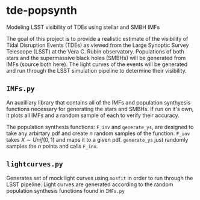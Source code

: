 # tde-popsynth
Modeling LSST visibility of TDEs using stellar and SMBH IMFs

The goal of this project is to provide a realistic estimate of the visibility of Tidal Disruption Events (TDEs) as viewed from the Large Synoptic Survey Telescope (LSST) at the Vera C. Rubin observatory. Populations of both stars and the supermassive black holes (SMBHs) will be generated from IMFs (source both here). The light curves of the events will be generated and run through the LSST simulation pipeline to determine their visibility.

## `IMFs.py`
An auxilliary library that contains all of the IMFs and population synthyesis functions necessary for generating the stars and SMBHs. If run on it's own, it plots all IMFs and a random sample of each to verify their accuracy.

The population synthesis functions: `F_inv` and `generate_ys`, are designed to take any arbirtary pdf and create *n* random samples of the function. `F_inv` takes $X\sim Unif(0,1)$ and maps it to a given pdf. `generate_ys` just randomly samples the *n* points and calls `F_inv`.

## `lightcurves.py`
Generates set of mock light curves using `mosfit` in order to run through the LSST pipeline. Light curves are generated according to the random population synthesis functions found in `IMFs.py`